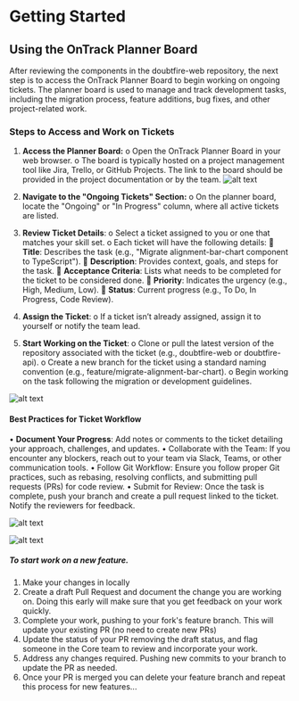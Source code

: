 # Getting Started 
## Using the OnTrack Planner Board
After reviewing the components in the doubtfire-web repository, the next step is to access the OnTrack Planner Board to begin working on ongoing tickets. The planner board is used to manage and track development tasks, including the migration process, feature additions, bug fixes, and other project-related work.
 

### Steps to Access and Work on Tickets
1.	**Access the Planner Board:**
o	Open the OnTrack Planner Board in your web browser.
o	The board is typically hosted on a project management tool like Jira, Trello, or GitHub Projects. The link to the board should be provided in the project documentation or by the team.
![alt text](image-10.png)
3.	**Navigate to the "Ongoing Tickets" Section:**
o	On the planner board, locate the "Ongoing" or "In Progress" column, where all active tickets are listed.
4.	**Review Ticket Details**:
o	Select a ticket assigned to you or one that matches your skill set.
o	Each ticket will have the following details:
   **Title**: Describes the task (e.g., "Migrate alignment-bar-chart component to TypeScript").
	**Description**: Provides context, goals, and steps for the task.
	**Acceptance Criteria**: Lists what needs to be completed for the ticket to be considered done.
	**Priority**: Indicates the urgency (e.g., High, Medium, Low).
	**Status**: Current progress (e.g., To Do, In Progress, Code Review).

5.	**Assign the Ticket**:
o	If a ticket isn’t already assigned, assign it to yourself or notify the team lead.
6.	**Start Working on the Ticket**:
o	Clone or pull the latest version of the repository associated with the ticket (e.g., doubtfire-web or doubtfire-api).
o	Create a new branch for the ticket using a standard naming convention (e.g., feature/migrate-alignment-bar-chart).
o	Begin working on the task following the migration or development guidelines.

 ![alt text](image-11.png)

#### Best Practices for Ticket Workflow
•	**Document Your Progress**:
Add notes or comments to the ticket detailing your approach, challenges, and updates.
•	Collaborate with the Team:
If you encounter any blockers, reach out to your team via Slack, Teams, or other communication tools.
•	Follow Git Workflow:
Ensure you follow proper Git practices, such as rebasing, resolving conflicts, and submitting pull requests (PRs) for code review.
•	Submit for Review:
Once the task is complete, push your branch and create a pull request linked to the ticket. Notify the reviewers for feedback.

 ![alt text](image-12.png)

 ![alt text](image-13.png)
 
##### To start work on a new feature.
1.	Make your changes in locally
2.	Create a draft Pull Request and document the change you are working on. Doing this early will make sure that you get feedback on your work quickly.
3.	Complete your work, pushing to your fork's feature branch. This will update your existing PR (no need to create new PRs)
4.	Update the status of your PR removing the draft status, and flag someone in the Core team to review and incorporate your work.
5.	Address any changes required. Pushing new commits to your branch to update the PR as needed.
6.	Once your PR is merged you can delete your feature branch and repeat this process for new features...
